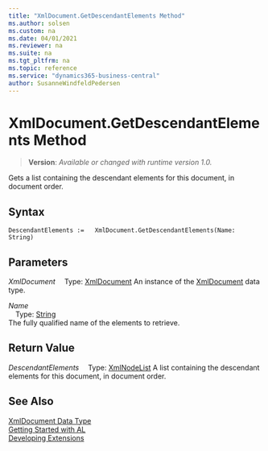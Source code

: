 ```yaml
---
title: "XmlDocument.GetDescendantElements Method"
ms.author: solsen
ms.custom: na
ms.date: 04/01/2021
ms.reviewer: na
ms.suite: na
ms.tgt_pltfrm: na
ms.topic: reference
ms.service: "dynamics365-business-central"
author: SusanneWindfeldPedersen
---
```

[//]: # (START>DO_NOT_EDIT)
[//]: # (IMPORTANT:Do not edit any of the content between here and the END>DO_NOT_EDIT.)
[//]: # (Any modifications should be made in the .xml files in the ModernDev repo.)
# XmlDocument.GetDescendantElements Method
> **Version**: _Available or changed with runtime version 1.0._

Gets a list containing the descendant elements for this document, in document order.


## Syntax
```
DescendantElements :=   XmlDocument.GetDescendantElements(Name: String)
```
## Parameters
*XmlDocument*
&emsp;Type: [XmlDocument](xmldocument-data-type.md)
An instance of the [XmlDocument](xmldocument-data-type.md) data type.

*Name*  
&emsp;Type: [String](../string/string-data-type.md)  
The fully qualified name of the elements to retrieve.  


## Return Value
*DescendantElements*
&emsp;Type: [XmlNodeList](../xmlnodelist/xmlnodelist-data-type.md)
A list containing the descendant elements for this document, in document order.


[//]: # (IMPORTANT: END>DO_NOT_EDIT)
## See Also
[XmlDocument Data Type](xmldocument-data-type.md)  
[Getting Started with AL](../../devenv-get-started.md)  
[Developing Extensions](../../devenv-dev-overview.md)